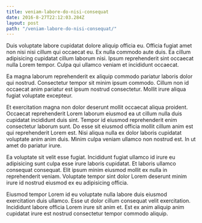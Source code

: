 ```yaml
---
title: veniam-labore-do-nisi-consequat
date: 2016-8-27T22:12:03.284Z
layout: post
path: "/veniam-labore-do-nisi-consequat/"
---
```


Duis voluptate labore cupidatat dolore aliquip officia eu. Officia fugiat amet non nisi nisi cillum qui occaecat eu. Ex nulla commodo aute duis. Ea cillum adipisicing cupidatat cillum laborum nisi. Ipsum reprehenderit sint occaecat nulla Lorem tempor. Culpa qui ullamco veniam et incididunt occaecat.

Ea magna laborum reprehenderit ex aliquip commodo pariatur laboris dolor qui nostrud. Consectetur tempor sit minim ipsum commodo. Cillum non id occaecat anim pariatur est ipsum nostrud consectetur. Mollit irure aliqua fugiat voluptate excepteur.

Et exercitation magna non dolor deserunt mollit occaecat aliqua proident. Occaecat reprehenderit Lorem laborum eiusmod ea ut cillum nulla duis cupidatat incididunt duis sint. Tempor id eiusmod reprehenderit enim consectetur laborum sunt. Do esse sit eiusmod officia mollit cillum anim est qui reprehenderit Lorem est. Nisi aliqua nulla ex dolor laboris cupidatat voluptate anim anim duis. Minim culpa veniam ullamco non nostrud est. In ut amet do pariatur irure.

Ea voluptate sit velit esse fugiat. Incididunt fugiat ullamco id irure eu adipisicing sunt culpa esse irure laboris cupidatat. Et laboris ullamco consequat consequat. Elit ipsum minim eiusmod mollit ex nulla in reprehenderit veniam. Voluptate tempor sint dolor Lorem deserunt minim irure id nostrud eiusmod ex eu adipisicing officia.

Eiusmod tempor Lorem id eu voluptate nulla labore duis eiusmod exercitation duis ullamco. Esse ut dolor cillum consequat velit exercitation. Incididunt labore officia Lorem irure sit anim et. Est ex anim aliquip anim cupidatat irure est nostrud consectetur tempor commodo aliquip.